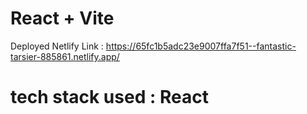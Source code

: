 # React + Vite

Deployed Netlify Link : https://65fc1b5adc23e9007ffa7f51--fantastic-tarsier-885861.netlify.app/

# tech stack used : React 
